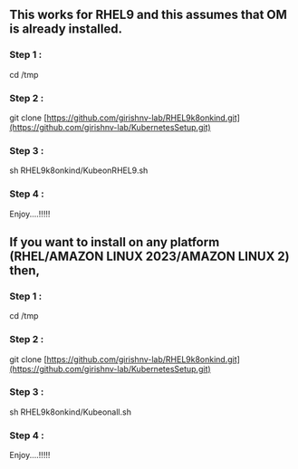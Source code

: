 ## This works for RHEL9 and this assumes that OM is already installed. 

### Step 1 : 
cd /tmp

### Step 2 :
git clone [https://github.com/girishnv-lab/RHEL9k8onkind.git](https://github.com/girishnv-lab/KubernetesSetup.git)

### Step 3 : 
sh RHEL9k8onkind/KubeonRHEL9.sh

### Step 4 : 

Enjoy....!!!!!

## If you want to install on any platform (RHEL/AMAZON LINUX 2023/AMAZON LINUX 2) then,

### Step 1 : 
cd /tmp

### Step 2 :
git clone [https://github.com/girishnv-lab/RHEL9k8onkind.git](https://github.com/girishnv-lab/KubernetesSetup.git)

### Step 3 : 
sh RHEL9k8onkind/Kubeonall.sh

### Step 4 : 

Enjoy....!!!!!
